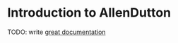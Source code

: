 # Introduction to AllenDutton

TODO: write [great documentation](http://jacobian.org/writing/what-to-write/)
